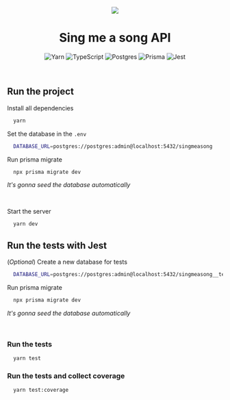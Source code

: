 <p align="center">
  <img  src="https://cdn.iconscout.com/icon/free/png-256/music-177-112617.png">
</p>
<h1 align="center">
  Sing me a song API
</h1>
<div align="center">

  ![Yarn](https://img.shields.io/badge/yarn-%232C8EBB.svg?style=for-the-badge&logo=yarn&logoColor=white)
  ![TypeScript](https://img.shields.io/badge/typescript-%23007ACC.svg?style=for-the-badge&logo=typescript&logoColor=white)
  ![Postgres](https://img.shields.io/badge/postgres-%23316192.svg?style=for-the-badge&logo=postgresql&logoColor=white)
  ![Prisma](https://img.shields.io/badge/Prisma-3982CE?style=for-the-badge&logo=Prisma&logoColor=white)
  ![Jest](https://img.shields.io/badge/-jest-%23C21325?style=for-the-badge&logo=jest&logoColor=white)
</div>

</br>

## Run the project

Install all dependencies

```bash
  yarn
```

Set the database in the `.env`

```bash
  DATABASE_URL=postgres://postgres:admin@localhost:5432/singmeasong
```

Run prisma migrate

```bash
  npx prisma migrate dev
```
_It's gonna seed the database automatically_

<br/>

Start the server

```bash
  yarn dev
```

## Run the tests with Jest

(_Optional_) Create a new database for tests

```bash
  DATABASE_URL=postgres://postgres:admin@localhost:5432/singmeasong__tests
```

Run prisma migrate

```bash
  npx prisma migrate dev
```
_It's gonna seed the database automatically_

<br/>

### Run the tests

```bash
  yarn test
```

### Run the tests and collect coverage

```bash
  yarn test:coverage
```